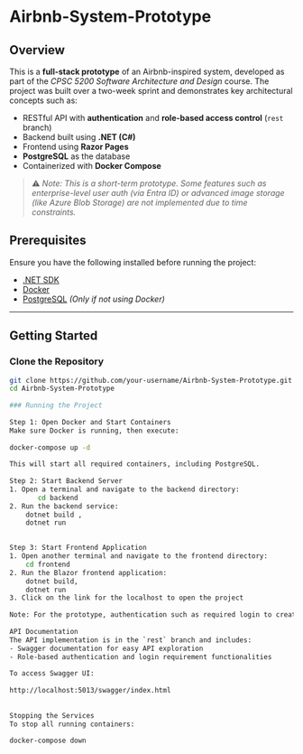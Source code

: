 # Airbnb-System-Prototype

## Overview
This is a **full-stack prototype** of an Airbnb-inspired system, developed as part of the *CPSC 5200 Software Architecture and Design* course. The project was built over a two-week sprint and demonstrates key architectural concepts such as:

- RESTful API with **authentication** and **role-based access control** (`rest` branch)
- Backend built using **.NET (C#)**
- Frontend using **Razor Pages**
- **PostgreSQL** as the database
- Containerized with **Docker Compose**

> ⚠️ *Note: This is a short-term prototype. Some features such as enterprise-level user auth (via Entra ID) or advanced image storage (like Azure Blob Storage) are not implemented due to time constraints.*

## Prerequisites

Ensure you have the following installed before running the project:

- [.NET SDK](https://dotnet.microsoft.com/download)
- [Docker](https://www.docker.com/get-started)
- [PostgreSQL](https://www.postgresql.org/download/) *(Only if not using Docker)*

---

## Getting Started

### Clone the Repository

```bash
git clone https://github.com/your-username/Airbnb-System-Prototype.git
cd Airbnb-System-Prototype
 
### Running the Project
 
Step 1: Open Docker and Start Containers
Make sure Docker is running, then execute:
 
docker-compose up -d
 
This will start all required containers, including PostgreSQL.
 
Step 2: Start Backend Server
1. Open a terminal and navigate to the backend directory:
       cd backend
2. Run the backend service:
    dotnet build ,
    dotnet run

 
Step 3: Start Frontend Application
1. Open another terminal and navigate to the frontend directory:
    cd frontend
2. Run the Blazor frontend application:
    dotnet build,
    dotnet run
3. Click on the link for the localhost to open the project
 
Note: For the prototype, authentication such as required login to create property is not included while implementing due to time constraint.
 
API Documentation
The API implementation is in the `rest` branch and includes:
- Swagger documentation for easy API exploration
- Role-based authentication and login requirement functionalities
 
To access Swagger UI:
 
http://localhost:5013/swagger/index.html
 
 
Stopping the Services
To stop all running containers:
 
docker-compose down
